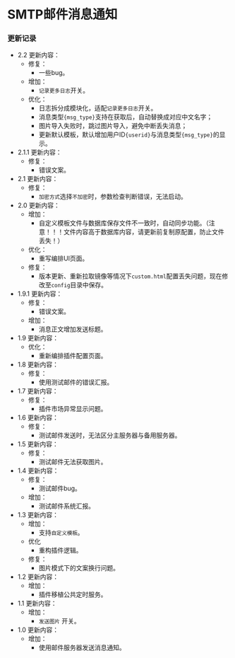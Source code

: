 # SMTP邮件消息通知

### 更新记录
- 2.2 更新内容：
  - 修复：
    - 一些bug。
  - 增加：
    - ```记录更多日志```开关。
  - 优化：
    - 日志拆分成模块化，适配```记录更多日志```开关。
    - 消息类型```{msg_type}```支持在获取后，自动替换成对应中文名字；
    - 图片导入失败时，跳过图片导入，避免中断丢失消息；
    - 更新默认模板，默认增加用户ID```{userid}```与消息类型```{msg_type}```的显示。
- 2.1.1 更新内容：
  - 修复：
    - 错误文案。
- 2.1 更新内容：
  - 修复：
    - ```加密方式```选择```不加密```时，参数检查判断错误，无法启动。
- 2.0 更新内容：
  - 增加：
    - 自定义模板文件与数据库保存文件不一致时，自动同步功能。（注意！！！文件内容高于数据库内容，请更新前复制原配置，防止文件丢失！）
  - 优化：
    - 重写编排UI页面。
  - 修复：
    - 版本更新、重新拉取镜像等情况下```custom.html```配置丢失问题，现在修改至```config```目录中保存。
- 1.9.1 更新内容：
  - 修复：
    - 错误文案。
  - 增加：
    - 消息正文增加发送标题。
- 1.9 更新内容：
  - 优化：
    - 重新编排插件配置页面。
- 1.8 更新内容：
  - 修复：
    - 使用测试邮件的错误汇报。
- 1.7 更新内容：
  - 修复：
    - 插件市场异常显示问题。
- 1.6 更新内容：
  - 修复：
    - 测试邮件发送时，无法区分主服务器与备用服务器。
- 1.5 更新内容：
  - 修复：
    - 测试邮件无法获取图片。
- 1.4 更新内容：
  - 修复：
    - 测试邮件bug。
  - 增加：
    - 测试邮件系统汇报。
- 1.3 更新内容：
  - 增加：
      - 支持```自定义模板```。
  - 优化
    - 重构插件逻辑。 
  - 修复：
    - 图片模式下的文案换行问题。
- 1.2 更新内容：
  - 增加：
    - 插件移植公共定时服务。
- 1.1 更新内容：
  - 增加：
    - ```发送图片``` 开关。
- 1.0 更新内容：
  - 增加：
    - 使用邮件服务器发送消息通知。